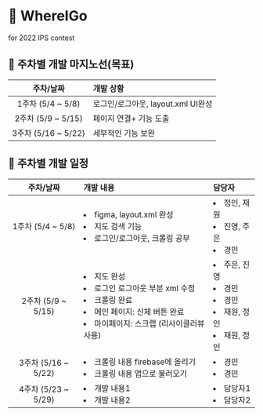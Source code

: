 # 👣 WhereIGo
for 2022 IPS contest

## 💚 주차별 개발 마지노선(목표)
| 주차/날짜 | 개발 상황 |
|:----------:|:----------|
| 1주차 (5/4 ~ 5/8)|로그인/로그아웃, layout.xml UI완성|
| 2주차 (5/9 ~ 5/15)|페이지 연결+ 기능 도출|
| 3주차 (5/16 ~ 5/22)|세부적인 기능 보완|

## 💙 주차별 개발 일정
| 주차/날짜 | 개발 내용 | 담당자 |
|:----------:|:----------|:----------|
| 1주차 (5/4 ~ 5/8)| <li>figma, layout.xml 완성</li><li>지도 검색 기능</li> <li>로그인/로그아웃, 크롤링 공부</li> | <li>정인, 재원</li> <li>진영, 주은</li> <li>경민</li> |
| 2주차 (5/9 ~ 5/15)| <li>지도 완성</li><li>로그인 로그아웃 부분 xml 수정</li><li>크롤링 완료</li> <li>메인 페이지: 신체 버튼 완료</li><li>마이페이지: 스크랩 (리사이클러뷰 사용) </li>| <li>주은, 진영</li> <li>경민</li><li>경민</li><li>재원, 정인</li><li>재원, 정인</li> |
| 3주차 (5/16 ~ 5/22)| <li>크롤링 내용 firebase에 올리기</li><li>크롤링 내용 앱으로 불러오기</li> | <li>경민</li> <li>경민</li> |
| 4주차 (5/23 ~ 5/29)| <li>개발 내용1</li><li>개발 내용2</li> | <li>담당자1</li> <li>담당자2</li> |
